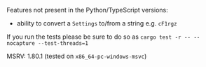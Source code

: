 Features not present in the Python/TypeScript versions:
- ability to convert a `Settings` to/from a string e.g. `cF1rgz`

If you run the tests please be sure to do so as `cargo test -r -- --nocapture --test-threads=1`

MSRV: 1.80.1 (tested on `x86_64-pc-windows-msvc`)
